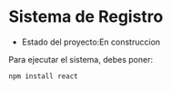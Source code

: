<h1> Sistema de Registro </h1>

- Estado del proyecto:En construccion

Para ejecutar el sistema, debes poner:

```npm install react```
